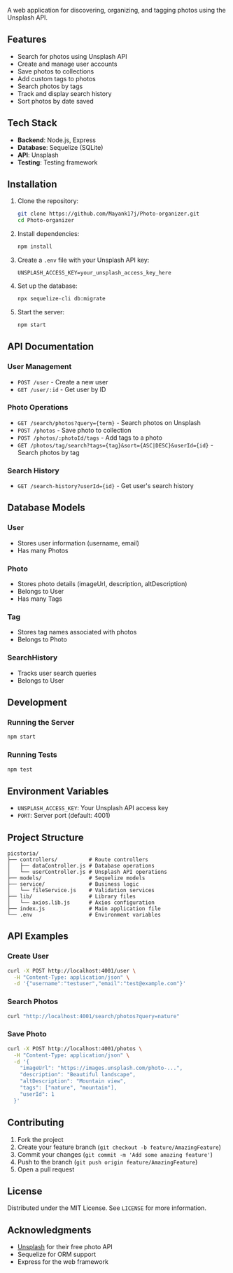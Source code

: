 A web application for discovering, organizing, and tagging photos using the Unsplash API.

## Features

- Search for photos using Unsplash API
- Create and manage user accounts
- Save photos to collections
- Add custom tags to photos
- Search photos by tags
- Track and display search history
- Sort photos by date saved

## Tech Stack

- **Backend**: Node.js, Express
- **Database**: Sequelize (SQLite)
- **API**: Unsplash
- **Testing**: Testing framework

## Installation

1. Clone the repository:
   ```bash
   git clone https://github.com/Mayank17j/Photo-organizer.git
   cd Photo-organizer
   ```

2. Install dependencies:
   ```bash
   npm install
   ```

3. Create a `.env` file with your Unsplash API key:
   ```
   UNSPLASH_ACCESS_KEY=your_unsplash_access_key_here
   ```

4. Set up the database:
   ```bash
   npx sequelize-cli db:migrate
   ```

5. Start the server:
   ```bash
   npm start
   ```

## API Documentation

### User Management
- `POST /user` - Create a new user
- `GET /user/:id` - Get user by ID

### Photo Operations
- `GET /search/photos?query={term}` - Search photos on Unsplash
- `POST /photos` - Save photo to collection
- `POST /photos/:photoId/tags` - Add tags to a photo
- `GET /photos/tag/search?tags={tag}&sort={ASC|DESC}&userId={id}` - Search photos by tag

### Search History
- `GET /search-history?userId={id}` - Get user's search history

## Database Models

### User
- Stores user information (username, email)
- Has many Photos

### Photo
- Stores photo details (imageUrl, description, altDescription)
- Belongs to User
- Has many Tags

### Tag
- Stores tag names associated with photos
- Belongs to Photo

### SearchHistory
- Tracks user search queries
- Belongs to User

## Development

### Running the Server
```bash
npm start
```

### Running Tests
```bash
npm test
```

## Environment Variables
- `UNSPLASH_ACCESS_KEY`: Your Unsplash API access key
- `PORT`: Server port (default: 4001)

## Project Structure
```
picstoria/
├── controllers/          # Route controllers
│   ├── dataController.js # Database operations
│   └── userController.js # Unsplash API operations
├── models/               # Sequelize models
├── service/              # Business logic
│   └── fileService.js    # Validation services
├── lib/                  # Library files
│   └── axios.lib.js      # Axios configuration
├── index.js              # Main application file
└── .env                  # Environment variables
```

## API Examples

### Create User
```bash
curl -X POST http://localhost:4001/user \
  -H "Content-Type: application/json" \
  -d '{"username":"testuser","email":"test@example.com"}'
```

### Search Photos
```bash
curl "http://localhost:4001/search/photos?query=nature"
```

### Save Photo
```bash
curl -X POST http://localhost:4001/photos \
  -H "Content-Type: application/json" \
  -d '{
    "imageUrl": "https://images.unsplash.com/photo-...",
    "description": "Beautiful landscape",
    "altDescription": "Mountain view",
    "tags": ["nature", "mountain"],
    "userId": 1
  }'
```

## Contributing

1. Fork the project
2. Create your feature branch (`git checkout -b feature/AmazingFeature`)
3. Commit your changes (`git commit -m 'Add some amazing feature'`)
4. Push to the branch (`git push origin feature/AmazingFeature`)
5. Open a pull request

## License

Distributed under the MIT License. See `LICENSE` for more information.

## Acknowledgments

- [Unsplash](https://unsplash.com/) for their free photo API
- Sequelize for ORM support
- Express for the web framework
